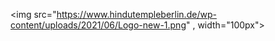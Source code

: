 <img src="https://www.hindutempleberlin.de/wp-content/uploads/2021/06/Logo-new-1.png" , width="100px">